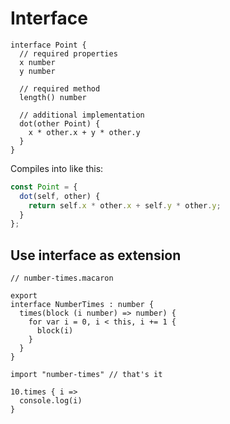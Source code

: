 # Interface

```
interface Point {
  // required properties
  x number
  y number

  // required method
  length() number

  // additional implementation
  dot(other Point) {
    x * other.x + y * other.y
  }
}
```

Compiles into like this:

```js
const Point = {
  dot(self, other) {
    return self.x * other.x + self.y * other.y;
  }
};

```

## Use interface as extension

```
// number-times.macaron

export
interface NumberTimes : number {
  times(block (i number) => number) {
    for var i = 0, i < this, i += 1 {
      block(i)
    }
  }
}
```

```
import "number-times" // that's it

10.times { i =>
  console.log(i)
}
```
